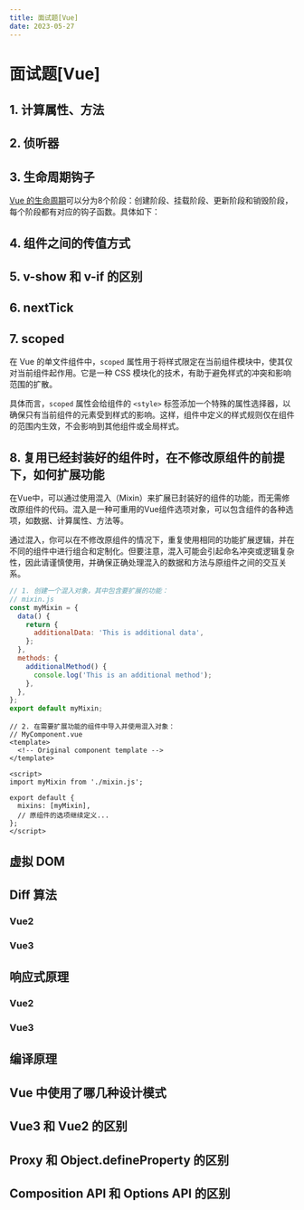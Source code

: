 ```yaml
---
title: 面试题[Vue]
date: 2023-05-27
---
```


# 面试题[Vue]



## 1. 计算属性、方法





## 2. 侦听器





## 3. 生命周期钩子

[Vue 的生命周期](https://link.juejin.cn/?target=https%3A%2F%2Fcn.vuejs.org%2Fguide%2Fessentials%2Flifecycle.html)可以分为8个阶段：创建阶段、挂载阶段、更新阶段和销毁阶段，每个阶段都有对应的钩子函数。具体如下：



## 4. 组件之间的传值方式





## 5. v-show 和 v-if 的区别





## 6. nextTick





## 7. scoped 

在 Vue 的单文件组件中，`scoped` 属性用于将样式限定在当前组件模块中，使其仅对当前组件起作用。它是一种 CSS 模块化的技术，有助于避免样式的冲突和影响范围的扩散。

具体而言，`scoped` 属性会给组件的 `<style>` 标签添加一个特殊的属性选择器，以确保只有当前组件的元素受到样式的影响。这样，组件中定义的样式规则仅在组件的范围内生效，不会影响到其他组件或全局样式。



## 8. 复用已经封装好的组件时，在不修改原组件的前提下，如何扩展功能

在Vue中，可以通过使用混入（Mixin）来扩展已封装好的组件的功能，而无需修改原组件的代码。混入是一种可重用的Vue组件选项对象，可以包含组件的各种选项，如数据、计算属性、方法等。

通过混入，你可以在不修改原组件的情况下，重复使用相同的功能扩展逻辑，并在不同的组件中进行组合和定制化。但要注意，混入可能会引起命名冲突或逻辑复杂性，因此请谨慎使用，并确保正确处理混入的数据和方法与原组件之间的交互关系。

```javascript
// 1. 创建一个混入对象，其中包含要扩展的功能：
// mixin.js
const myMixin = {
  data() {
    return {
      additionalData: 'This is additional data',
    };
  },
  methods: {
    additionalMethod() {
      console.log('This is an additional method');
    },
  },
};
export default myMixin;
```

```vue
// 2. 在需要扩展功能的组件中导入并使用混入对象：
// MyComponent.vue
<template>
  <!-- Original component template -->
</template>

<script>
import myMixin from './mixin.js';

export default {
  mixins: [myMixin],
  // 原组件的选项继续定义...
};
</script>
```



## 虚拟 DOM



## Diff 算法

### Vue2

### Vue3



## 响应式原理

### Vue2

### Vue3



## 编译原理





## Vue 中使用了哪几种设计模式





## Vue3 和 Vue2 的区别





## Proxy 和 Object.defineProperty 的区别





## Composition API 和 Options API 的区别



